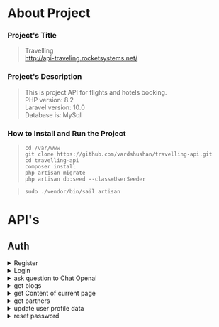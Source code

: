# About Project

### Project's Title

> Travelling  
> http://api-traveling.rocketsystems.net/

### Project's Description

> This is project API for flights and hotels booking.  
> PHP version: 8.2  
> Laravel version: 10.0   
> Database is: MySql

### How to Install and Run the Project

> `cd /var/www`  
> `git clone https://github.com/vardshushan/travelling-api.git`  
> `cd travelling-api`  
> `composer install`  
> `php artisan migrate`  
> `php artisan db:seed --class=UserSeeder`

> `sudo ./vendor/bin/sail artisan `

# API's

## Auth

<details><summary>Register</summary>

- **Method:** POST
- **URL:**    http://api-traveling.rocketsystems.net/api/register
- **Parameters:**

```json
{
    "first_name": "string",
    "last_name": "string",
    "email": "string",
    "password": "string",
    "password_confirmation": "string"
}
```

- **Success Message:**

 ```json
{
    "success": true,
    "data": {
        "token": "eyJ0eXAiOiJKV1QiLCJhbGciOiJSUzI1NiJ9.eyJhdWQiOiIzIiwianRpIjoiODFmYzM4ZjBhN2NmYzJjMWEzMzI4ZmExZjg4NmFlODkwNTlmNmU4ZmUzNWQwYmYwN2I1ODU0MTBmMmQ0MzRjNzBlNzA1N2E0ODc4ZTk4YjEiLCJpYXQiOjE2ODA2MTY2NTEuOTU1OTU4LCJuYmYiOjE2ODA2MTY2NTEuOTU1OTU5LCJleHAiOjE3MTIyMzkwNTEuOTUzNjE1LCJzdWIiOiIxMiIsInNjb3BlcyI6W119.oDP24W5i4gxCwtagIt0OmMIpXe4YU9D5LD_O4kCWh5vxb872MHIU08BhLzOrj2fsZu4i6Z48gcveuZ9USla9Ty_PgZ2ibzGWH4v9EfILRxz8MPeLrvlCGMUaG1UfLcd2Ls6sb8PCYzT6EnnQfKYnyTnESN55u22kpcICpVUcDoPNIvL_58x0JXK6dF1nbEBigp0Md2rcHOEpcG6LkO7T7VcinC96JGNSRYdoeoUkWO0rZ4aBcRISHC7iZVN6krE5RxYCPB52LQbyADWG2FgeowJVEthRN6sKWWzIiXjTi9kZGn1WqNjvAEI_VZqh_jqGfNqgaGTctqVIFRBbDhB1V6OgUYD4MJjYlKM73d6U4EHtEejPHHsCX4jdITbjrpQmuwsFMYdPn5EsdEp7yBNEt2Uv7R8NE8Rfr665O8Dy5glCLzVswqGErdMk9ORPgln-8E0fVO7-ONEsaE7q82-esb9w5WuaSkpV7KpvNmaqzZ22KWbAaRlfYu1OwLmw9my8zRNnCImIdlg4vxjNaxalyrHk-FkQ7wYIC4FJj7RnaQEh767Pts4nG3_1vklF7WrHlr1S9ZLiiVjZpt6sa__diY4rFJcu-y6PVXTUSEeRJFKuh272TG-B9wNT6eWQp5IQt-Dy0zCRX_uDGBlPq2dWRD1DXmOAe6h9vy2lRqPMULk",
        "first_name": "string",
        "last_name": "string"
    },
    "message": "User register successfully."
}
```

- **Error Message:**

 ```json
{
    "success": false,
    "message": "Validation errors",
    "data": {
        "email": [
            "The email has already been taken."
        ]
    }
}
```

</details>
<details><summary>Login</summary>

- **Method:** POST
- **URL:**    http://api-traveling.rocketsystems.net/api/login
- **Parameters:**

```json
{
    "email": "string",
    "password": "string"
}
```

- **Success Message:**

 ```json
{
    "success": true,
    "data": {
        "token": "eyJ0eXAiOiJKV1QiLCJhbGciOiJSUzI1NiJ9.eyJhdWQiOiIzIiwianRpIjoiZmRlMTRiZGY4MTkwYWNmMzFmNDMwMTJkNDIzZDc4NWM4NjEwZjEyZDgwMDEyZThlMTI3NjM5Yzk1YmY4ZjA0YmEyZmM3YmNlM2IzMGE5ODUiLCJpYXQiOjE2ODA2MTM3ODMuNTk4OTcsIm5iZiI6MTY4MDYxMzc4My41OTg5NzIsImV4cCI6MTcxMjIzNjE4My41OTYzMTUsInN1YiI6IjgiLCJzY29wZXMiOltdfQ.M8Fay3xN8Ie92NwLcB23u-UXIJVDme4Mh7oo6BrUBbw2yCvAIVSqTlij7EQr_b0adViOmLdSih4sgRDPIW5K6kiUVpL2dYNE911exOIh-5m2yN0zKa9GaJOGf5cHeWm_xMVezeyyyzuoxwi9n_yKfSPPbHtoOt9fAr3nPnFsaiUcciquQb8DFx8syFhG80fg4Shrvck9gW679wJvlhPTQkWY18OkNFM5MAfiguvoTSV7I9oVNUQswPgbcOXOZnRX__NJSuovw8PVEISj5LUCGn086k4MWyby1DwrvFBGD-Rd6qEip7STQJw0eNmhROM327wWvDR_5S7OSFyoeK6IKcrjA0wxGk6i8_WH7PPPS0C9ESqNuXWv1jGUQQU307_kqqvJ0MUrw7dLduy_XXG9dbYkCy54TV7CZW_OXNl6uxs2FjXDhxP8CvzdqflMzngJDe1BaPqa1BHX9cv1wKs9Idd6TfNEau1I_GNU9zhnEgqVkJdxycAZ_4AV6j3MyzT0Uzk2vZvkkzZs_HmMW4QsBmaknzzN1i5-Qtj3OoN5kqzGRvumgGSeAl4ELlEiMPNs71sfSrLNJmF31porlO9mlUw4SpfA54LJIwKQMI_uefK47i3Thv0TzRoVudr8I_WSs0tb1_XaQQO2IT5uI-Z2qM_fZgSdQ6Z7ZVorAsxGSvo",
        "first_name": "string",
        "last_name": "string"
    },
    "message": "User login successfully."
}
```

- **Error Message:**

 ```json
{
    "success": false,
    "message": "Unauthorised.",
    "data": {
        "error": "Unauthorised"
    }
}
```

</details>
<details><summary>ask question to Chat Openai</summary>

- **Method:** POST
- **URL:**    http://api-traveling.rocketsystems.net/api/open-ai
- **Parameters:**

```json
{
    "search": "string-ask question."
}
```

- **Success Message:**

 ```json
{
    "role": "assistant",
    "content": "As an AI language model, I don't have personal preferences or the ability to recommend hotels based on my experiences. However, here are some of the top-rated hotels in Armenia according to TripAdvisor:\n\n1. The Alexander Hotel - Yerevan\n2. Grand Hotel Yerevan - Yerevan\n3. Hyatt Place Yerevan - Yerevan\n4. Tufenkian Historic Yerevan Hotel - Yerevan\n5. Ani Plaza Hotel - Yerevan\n6. Ararat Resort Tsaghkadzor - Tsaghkadzor\n7. Best Western Plus Paradise Hotel Dilijan - Dilijan\n8. Multi Grand Pharaon Hotel - Tsaghkadzor\n9. Armenia Marriott Hotel Yerevan - Yerevan\n10. Golden Palace Hotel Resort & Spa GL - Tsaghkadzor"
}
```

- **Error Message:**

 ```json
{
    "error": "Client error: `POST https://api.openai.com/v1/chat/completions` resulted in a `400 Bad Request` response:\n{\n  \"error\": {\n    \"message\": \"None is not of type 'string' - 'messages.0.content'\",\n    \"type\": \"invalid_request_error\" (truncated...)\n"
}
```

</details>
<details><summary>get blogs</summary>

- **Method:** GET
- **URL:**    http://api-traveling.rocketsystems.net/api/blogs
- **Success Message:**

 ```json
{
    "success": true,
    "data": [
        {
            "id": 3,
            "title": "String",
            "description": "String",
            "image": "images/blog/QYQ2qs97pdKnseaEEHFCrqPdRviVuHk1COBYksmn.png",
            "created_at": "2023-04-13T14:34:01.000000Z",
            "updated_at": "2023-04-13T14:34:01.000000Z"
        }
    ]
}
```

</details>
<details><summary>get Content of current page</summary>

- **Method:** GET
- **URL:**    http://api-traveling.rocketsystems.net/api/contents?page=help_center
- **Success Message:**

 ```json
{
    "success": true,
    "data": [
        {
            "id": 2,
            "title": "string",
            "content": "string",
            "type": "string",
            "image": "image-string",
            "created_at": "2023-04-17T13:40:08.000000Z",
            "updated_at": "2023-04-17T13:40:08.000000Z"
        }
    ],
    "message": "Content Page."
}
```

</details>
<details><summary>get partners</summary>

- **Method:** GET
- **URL:**    http://api-traveling.rocketsystems.net/api/partners
- **Success Message:**

 ```json
{
    "success": true,
    "data": [
        {
            "id": 2,
            "name": "testtt",
            "email": "sadcfvgrb@gmail.com",
            "url": "https://www.rocketsystems.net/",
            "logo": "images/partner/xSm3fZeJB1GfWa2sb2fEi0FtY4HetH5KPZQ3ei1H.png",
            "created_at": "2023-04-17T13:38:19.000000Z",
            "updated_at": "2023-04-17T13:38:19.000000Z"
        }
    ],
    "message": "All partners"
}
```

</details>




<details><summary>update user profile data</summary>

- **Method:** POST
- **URL:**    http://api-traveling.rocketsystems.net/api/profile
-
    - **Parameters:**

```json
{
    "first_name": "123456",
    "last_name": "test2",
    "birth_date": "1997-14-07",
    "mobile_no": "094883035",
    "email": "shushanvardanyan15@gmail.com"
}
```

- **Success Message:**

 ```json
{
    "success": true,
    "data": {
        "id": 2,
        "first_name": "123456",
        "last_name": "test2",
        "email": "shushanvardanyxan15@gmail.com",
        "role": null,
        "birth_date": "1997-14-07",
        "mobile_no": "054124812",
        "created_at": "2023-04-19T08:19:03.000000Z",
        "updated_at": "2023-04-19T13:55:28.000000Z"
    },
    "message": "user data updated successfully."
}
```

</details>



<details><summary>reset password</summary>

- **Method:** POST
- **URL:**    http://api-traveling.rocketsystems.net/api/resetPassword
-
    - **Parameters:**

```json
{
    "current_password": "789456123",
    "new_password": "789456112323",
    "confirm_new_password": "789456112323"
}
```

- **Success Message:**

 ```json
{
    "success": true,
    "data": {
        "id": 2,
        "first_name": "123456",
        "last_name": "test2",
        "email": "sdcsfsd@gmail.com",
        "role": null,
        "birth_date": "1997-14-07",
        "mobile_no": "015658626",
        "created_at": "2023-04-19T08:19:03.000000Z",
        "updated_at": "2023-04-19T13:55:28.000000Z"
    },
    "message": "Password changed successfully."
}
```

- **Error Message:**

 ```json
{
    "success": false,
    "message": "Old Password Doesn't match!",
    "data": [
        "Old Password Doesn't match!"
    ]
}
```

</details>
